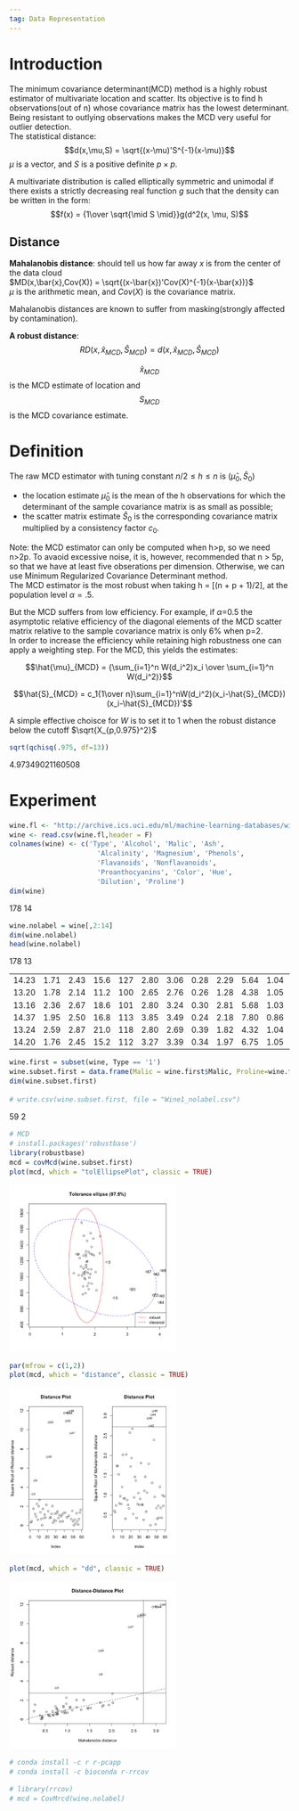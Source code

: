 ```yaml
---  
tag: Data Representation 
---
```


# Introduction
The minimum covariance determinant(MCD) method is a highly robust estimator of multivariate location and scatter. Its objective is to find h observations(out of n) whose covariance matrix has the lowest determinant.     
Being resistant to outlying observations makes the MCD very useful for outlier detection.     
The statistical distance:    
$$d(x,\mu,S) = \sqrt{(x-\mu)'S^{-1}(x-\mu)}$$
$\mu$ is a vector, and $S$ is a positive definite $p\times p$.    

A multivariate distribution is called elliptically symmetric and unimodal if there exists a strictly decreasing real function $g$ such that the density can be written in the form:
$$f(x) = {1\over \sqrt{\mid S \mid}}g(d^2(x, \mu, S)$$

## Distance     
$\textbf{Mahalanobis distance}$: should tell us how far away $x$ is from the center of the data cloud    
$MD(x,\bar{x},Cov(X)) = \sqrt{(x-\bar{x})'Cov(X)^{-1}(x-\bar{x})}$    
$\mu$ is the arithmetic mean, and $Cov(X)$ is the covariance matrix.    


Mahalanobis distances are known to suffer from masking(strongly affected by contamination).     

$\textbf{A robust distance}$:     
$$RD(x,\hat{x}_{MCD},\hat{S}_{MCD})= d(x,\hat{x}_{MCD},\hat{S}_{MCD})$$     

$$\hat{x}_{MCD}$$ is the MCD estimate of location and 
$$S_{MCD}$$ is the MCD covariance estimate.

# Definition
The raw MCD estimator with tuning constant $n/2 \leq h \leq n$ is ($\hat{\mu}_0, \hat{S}_0$)
- the location estimate $\hat{\mu}_0$ is the mean of the h observations for which the determinant of the sample covariance matrix is as small as possible;
- the scatter matrix estimate $\hat{S}_0$ is the corresponding covariance matrix multiplied by a consistency factor $c_0$.     

Note: the MCD estimator can only be computed when h>p, so we need n>2p. To avaoid excessive noise, it is, however, recommended that n > 5p, so that we have at least five obserations per dimension. Otherwise, we can use Minimum Regularized Covariance Determinant method.    
The MCD estimator is the most robust when taking h = [(n + p + 1)/2], at the population level $\alpha = .5$.    

But the MCD suffers from low efficiency. For example, if $\alpha$=0.5 the asymptotic relative efficiency of the diagonal elements of the MCD scatter matrix relative to the sample covariance matrix is only 6% when p=2.    
In order to increase the efficiency while retaining high robustness one can apply a weighting step. For the MCD, this yields the estimates:    

$$\hat{\mu}_{MCD} = {\sum_{i=1}^n W(d_i^2)x_i \over \sum_{i=1}^n W(d_i^2)}$$

$$\hat{S}_{MCD} = c_1{1\over n}\sum_{i=1}^nW(d_i^2)(x_i-\hat{S}_{MCD})(x_i-\hat{S}_{MCD})'$$

A simple effective choisce for $W$ is to set it to 1 when the robust distance below the cutoff  $\sqrt{X_{p,0.975}^2}$


```R
sqrt(qchisq(.975, df=13))
```


4.97349021160508


# Experiment


```R
wine.fl <- "http://archive.ics.uci.edu/ml/machine-learning-databases/wine/wine.data"
wine <- read.csv(wine.fl,header = F)
colnames(wine) <- c('Type', 'Alcohol', 'Malic', 'Ash', 
                      'Alcalinity', 'Magnesium', 'Phenols', 
                      'Flavanoids', 'Nonflavanoids',
                      'Proanthocyanins', 'Color', 'Hue', 
                      'Dilution', 'Proline')
dim(wine)
```
178 14

```R
wine.nolabel = wine[,2:14]
dim(wine.nolabel)
head(wine.nolabel)
```


178 13
<table>
<tbody>
	<tr><td>14.23</td><td>1.71 </td><td>2.43 </td><td>15.6 </td><td>127  </td><td>2.80 </td><td>3.06 </td><td>0.28 </td><td>2.29 </td><td>5.64 </td><td>1.04 </td><td>3.92 </td><td>1065 </td></tr>
	<tr><td>13.20</td><td>1.78 </td><td>2.14 </td><td>11.2 </td><td>100  </td><td>2.65 </td><td>2.76 </td><td>0.26 </td><td>1.28 </td><td>4.38 </td><td>1.05 </td><td>3.40 </td><td>1050 </td></tr>
	<tr><td>13.16</td><td>2.36 </td><td>2.67 </td><td>18.6 </td><td>101  </td><td>2.80 </td><td>3.24 </td><td>0.30 </td><td>2.81 </td><td>5.68 </td><td>1.03 </td><td>3.17 </td><td>1185 </td></tr>
	<tr><td>14.37</td><td>1.95 </td><td>2.50 </td><td>16.8 </td><td>113  </td><td>3.85 </td><td>3.49 </td><td>0.24 </td><td>2.18 </td><td>7.80 </td><td>0.86 </td><td>3.45 </td><td>1480 </td></tr>
	<tr><td>13.24</td><td>2.59 </td><td>2.87 </td><td>21.0 </td><td>118  </td><td>2.80 </td><td>2.69 </td><td>0.39 </td><td>1.82 </td><td>4.32 </td><td>1.04 </td><td>2.93 </td><td> 735 </td></tr>
	<tr><td>14.20</td><td>1.76 </td><td>2.45 </td><td>15.2 </td><td>112  </td><td>3.27 </td><td>3.39 </td><td>0.34 </td><td>1.97 </td><td>6.75 </td><td>1.05 </td><td>2.85 </td><td>1450 </td></tr>
</tbody>
</table>




```R
wine.first = subset(wine, Type == '1')
wine.subset.first = data.frame(Malic = wine.first$Malic, Proline=wine.first$Proline)
dim(wine.subset.first)

# write.csv(wine.subset.first, file = "Wine1_nolabel.csv")
```

59 2



```R
# MCD
# install.packages('robustbase')
library(robustbase)
mcd = covMcd(wine.subset.first)
plot(mcd, which = "tolEllipsePlot", classic = TRUE)
```


<img src="https://github.com/guihongwan/guihongwan.github.io/raw/master/_posts/mcd_0.png" width="300"/>



```R
par(mfrow = c(1,2))
plot(mcd, which = "distance", classic = TRUE)
```


<img src="https://github.com/guihongwan/guihongwan.github.io/raw/master/_posts/mcd_1.png" width="300"/>



```R
plot(mcd, which = "dd", classic = TRUE)
```


<img src="https://github.com/guihongwan/guihongwan.github.io/raw/master/_posts/mcd_2.png" width="300"/>



```R
# conda install -c r r-pcapp
# conda install -c bioconda r-rrcov
```


```R
# library(rrcov)
# mcd = CovMrcd(wine.nolabel)
```


```R

```
